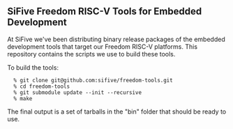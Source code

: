 SiFive Freedom RISC-V Tools for Embedded Development
--------

At SiFive we've been distributing binary release packages of the embedded development
tools that target our Freedom RISC-V platforms.  This repository contains the scripts
we use to build these tools.

To build the tools:
```
  % git clone git@github.com:sifive/freedom-tools.git
  % cd freedom-tools
  % git submodule update --init --recursive
  % make
```

The final output is a set of tarballs in the "bin" folder that should be ready to use.
